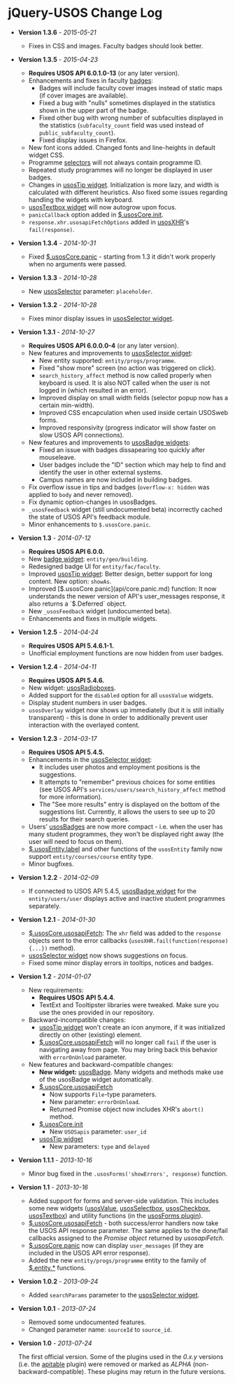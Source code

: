 jQuery-USOS Change Log
======================

  * **Version 1.3.6** - *2015-05-21*

    * Fixes in CSS and images. Faculty badges should look better.

  * **Version 1.3.5** - *2015-04-23*

    * **Requires USOS API 6.0.1.0-13** (or any later version).
    * Enhancements and fixes in faculty [badges](api/widget.badge.md):
      * Badges will include faculty cover images instead of static maps (if
        cover images are available).
      * Fixed a bug with "nulls" sometimes displayed in the statistics shown
        in the upper part of the badge.
      * Fixed other bug with wrong number of subfaculties displayed in the
        statistics (`subfaculty_count` field was used instead of
        `public_subfaculty_count`).
      * Fixed display issues in Firefox.
    * New font icons added. Changed fonts and line-heights in default widget
      CSS.
    * Programme [selectors](api/widget.selector.md) will not always contain
      programme ID.
    * Repeated study programmes will no longer be displayed in user badges.
    * Changes in [usosTip widget](api/widget.usosTip.md). Initialization is
      more lazy, and width is calculated with different heuristics. Also
      fixed some issues regarding handling the widgets with keyboard.
    * [usosTextbox widget](api/widget.textbox.md) will now autogrow upon focus.
    * `panicCallback` option added in [$.usosCore.init](api/core.init.md).
    * `response.xhr.usosapiFetchOptions` added in
      [usosXHR](api/core.usosapiFetch.md)'s `fail(response)`.

  * **Version 1.3.4** - *2014-10-31*

    * Fixed [$.usosCore.panic](api/core.panic.md) - starting from 1.3 it didn't
      work properly when no arguments were passed.

  * **Version 1.3.3** - *2014-10-28*

    * New [usosSelector](api/widget.selector.md) parameter: `placeholder`.

  * **Version 1.3.2** - *2014-10-28*

    * Fixes minor display issues in
      [usosSelector widget](api/widget.selector.md).

  * **Version 1.3.1** - *2014-10-27*

    * **Requires USOS API 6.0.0.0-4** (or any later version).
    * New features and improvements to
      [usosSelector widget](api/widget.selector.md):
      * New entity supported: `entity/progs/programme`.
      * Fixed "show more" screen (no action was triggered on click).
      * `search_history_affect` method is now called properly when keyboard
        is used. It is also NOT called when the user is not logged in (which
        resulted in an error).
      * Improved display on small width fields (selector popup now has a
        certain min-width).
      * Improved CSS encapculation when used inside certain USOSweb forms.
      * Improved responsivity (progress indicator will show faster on slow
        USOS API connections).
    * New features and improvements to
      [usosBadge widgets](api/widget.badge.md):
      * Fixed an issue with badges dissapearing too quickly after mouseleave.
      * User badges include the "ID" section which may help to find and
        identify the user in other external systems.
      * Campus names are now included in building badges.
    * Fix overflow issue in tips and badges (`overflow-x: hidden` was applied
      to `body` and never removed).
    * Fix dynamic option-changes in usosBadges.
    * `_usosFeedback` widget (still undocumented beta) incorrectly cached the
      state of USOS API's feedback module.
    * Minor enhancements to `$.usosCore.panic`.

  * **Version 1.3** - *2014-07-12*

    * **Requires USOS API 6.0.0.**
    * New [badge widget](api/widget.badge.md): `entity/geo/building`.
    * Redesigned badge UI for `entity/fac/faculty`.
    * Improved [usosTip widget](api/widget.tip.md): Better design, better
      support for long content. New option: `showAs`.
    * Improved [$.usosCore.panic](api/core.panic.md) function: It now
      understands the newer version of API's user_messages response, it also
      returns a `$.Deferred` object.
    * New `_usosFeedback` widget (undocumented beta).
    * Enhancements and fixes in multiple widgets.

  * **Version 1.2.5** - *2014-04-24*

    * **Requires USOS API 5.4.6.1-1.**
    * Unofficial employment functions are now hidden from user badges.

  * **Version 1.2.4** - *2014-04-11*

    * **Requires USOS API 5.4.6.**
    * New widget: [usosRadioboxes](api/widget.radioboxes.md).
    * Added support for the `disabled` option for all `usosValue` widgets.
    * Display student numbers in user badges.
    * `usosOverlay` widget now shows up immediatelly (but it is still
      initially transparent) - this is done in order to additionally
      prevent user interaction with the overlayed content.

  * **Version 1.2.3** - *2014-03-17*

    * **Requires USOS API 5.4.5.**
    * Enhancements in the [usosSelector widget](api/widget.selector.md):
      * It includes user photos and employment positions is the suggestions.
      * It attempts to "remember" previous choices for some entities
        (see USOS API's `services/users/search_history_affect` method for more
        information).
      * The "See more results" entry is displayed on the bottom of the
        suggestions list. Currently, it allows the users to see up to 20
        results for their search queries.
    * Users' [usosBadges](api/widget.badge.md) are now more compact - i.e. when
      the user has many student programmes, they won't be displayed right away
      (the user will need to focus on them).
    * [$.usosEntity.label](api/entity.label.md) and other functions of the
      `usosEntity` family now support `entity/courses/course` entity type.
    * Minor bugfixes.

  * **Version 1.2.2** - *2014-02-09*

    * If connected to USOS API 5.4.5, [usosBadge widget](api/widget.badge.md) for
      the `entity/users/user` displays active and inactive student programmes
      separately.

  * **Version 1.2.1** - *2014-01-30*

    * [$.usosCore.usosapiFetch](api/core.usosapiFetch.md): The `xhr` field was
      added to the `response` objects sent to the error callbacks
      (`usosXHR.fail(function(response) {...})` method).
    * [usosSelector widget](api/widget.selector.md) now shows suggestions on
      focus.
    * Fixed some minor display errors in tooltips, notices and badges.

  * **Version 1.2** - *2014-01-07*

    * New requirements:
      * **Requires USOS API 5.4.4**.
      * TextExt and Tooltipster libraries were tweaked. Make sure you use the
        ones provided in our repository.
    * Backward-incompatible changes:
      * [usosTip widget](api/widget.tip.md) won't create an icon anymore, if
        it was initialized directly on other (existing) element.
      * [$.usosCore.usosapiFetch](api/core.usosapiFetch.md) will no longer call
        `fail` if the user is navigating away from page. You may bring back this
        behavior with `errorOnUnload` parameter.
    * New features and backward-compatible changes:
      * **New widget:** [usosBadge](api/widget.badge.md). Many widgets and
        methods make use of the usosBadge widget automatically.
      * [$.usosCore.usosapiFetch](api/core.usosapiFetch.md)
         * Now supports `File`-type parameters.
         * New parameter: `errorOnUnload`.
         * Returned Promise object now includes XHR's `abort()` method.
      * [$.usosCore.init](api/core.init.md)
         * New `USOSapis` parameter: `user_id`
      * [usosTip widget](api/widget.tip.md)
         * New parameters: `type` and `delayed`

  * **Version 1.1.1** - *2013-10-16*

    * Minor bug fixed in the `.usosForms('showErrors', response)` function.

  * **Version 1.1** - *2013-10-16*

    * Added support for forms and server-side validation.
      This includes some new widgets
      ([usosValue](api/widget.value.md),
      [usosSelectbox](api/widget.selectbox.md),
      [usosCheckbox](api/widget.checkbox.md),
      [usosTextbox](api/widget.textbox.md))
      and utility functions (in the [usosForms plugin](api/forms.md)).
    * [$.usosCore.usosapiFetch](api/core.usosapiFetch.md) - both success/error
      handlers now take the USOS API response parameter. The same applies to
      the done/fail callbacks assigned to the *Promise object* returned by
      *usosapiFetch*.
    * [$.usosCore.panic](api/core.panic.md) now can display `user_messages`
      (if they are included in the USOS API error response).
    * Added the new `entity/progs/programme` entity to the family of
      [$.entity.*](api/entity.label.md) functions.

  * **Version 1.0.2** - *2013-09-24*

    * Added `searchParams` parameter to the
      [usosSelector widget](api/widget.selector.md).

  * **Version 1.0.1** - *2013-07-24*

    * Removed some undocumented features.
    * Changed parameter name: `sourceId` to `source_id`.

  * **Version 1.0** - *2013-07-24*

    The first official version. Some of the plugins used in the *0.x.y*
    versions (i.e. the [apitable](http://i.imgur.com/hngxh9J.png) plugin) were
    removed or marked as *ALPHA* (non-backward-compatible). These plugins may
    return in the future versions.

